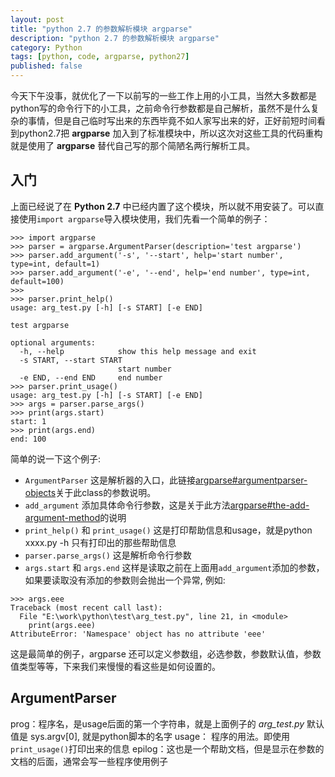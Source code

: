 ```yaml
---
layout: post
title: "python 2.7 的参数解析模块 argparse"
description: "python 2.7 的参数解析模块 argparse"
category: Python
tags: [python, code, argparse, python27]
published: false
---
```


今天下午没事，就优化了一下以前写的一些工作上用的小工具，当然大多数都是python写的命令行下的小工具，之前命令行参数都是自己解析，虽然不是什么复杂的事情，但是自己临时写出来的东西毕竟不如人家写出来的好，正好前短时间看到python2.7把 **argparse** 加入到了标准模块中，所以这次对这些工具的代码重构就是使用了 **argparse** 替代自己写的那个简陋名两行解析工具。


## 入门

上面已经说了在 **Python 2.7** 中已经内置了这个模块，所以就不用安装了。可以直接使用`import argparse`导入模块使用，我们先看一个简单的例子：

```pycon
>>> import argparse
>>> parser = argparse.ArgumentParser(description='test argparse')
>>> parser.add_argument('-s', '--start', help='start number', type=int, default=1)
>>> parser.add_argument('-e', '--end', help='end number', type=int, default=100)
>>> 
>>> parser.print_help()
usage: arg_test.py [-h] [-s START] [-e END]

test argparse

optional arguments:
  -h, --help            show this help message and exit
  -s START, --start START
                        start number
  -e END, --end END     end number
>>> parser.print_usage()
usage: arg_test.py [-h] [-s START] [-e END]
>>> args = parser.parse_args()
>>> print(args.start)
start: 1
>>> print(args.end)
end: 100
```

简单的说一下这个例子:
* `ArgumentParser` 这是解析器的入口，此链接[argparse#argumentparser-objects][1]关于此class的参数说明。
* `add_argument` 添加具体命令行参数，这是关于此方法[argparse#the-add-argument-method][2]的说明
* `print_help()` 和 `print_usage()` 这是打印帮助信息和usage，就是python xxxx.py -h 只有打印出的那些帮助信息
* `parser.parse_args()` 这是解析命令行参数
* `args.start` 和 `args.end` 这样是读取之前在上面用`add_argument`添加的参数，如果要读取没有添加的参数则会抛出一个异常, 例如:

```pycon
>>> args.eee
Traceback (most recent call last):
  File "E:\work\python\test\arg_test.py", line 21, in <module>
    print(args.eee)
AttributeError: 'Namespace' object has no attribute 'eee'
```

这是最简单的例子，argparse 还可以定义参数组，必选参数，参数默认值，参数值类型等等，下来我们来慢慢的看这些是如何设置的。

## ArgumentParser

prog：程序名，是usage后面的第一个字符串，就是上面例子的 *arg_test.py* 默认值是 sys.argv[0], 就是python脚本的名字
usage： 程序的用法。即使用`print_usage()`打印出来的信息
epilog：这也是一个帮助文档，但是显示在参数的文档的后面，通常会写一些程序使用例子






[1]: http://docs.python.org/2/library/argparse.html#argumentparser-objects "ArgumentParser objects"
[2]: http://docs.python.org/2/library/argparse.html#the-add-argument-method "The add_argument() method"
